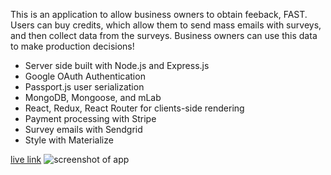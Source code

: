 This is an application to allow business owners to obtain feeback, FAST. Users can buy credits, which allow them to send mass emails with surveys, and then collect data from the surveys. Business owners can use this data to make production decisions!

- Server side built with Node.js and Express.js
- Google OAuth Authentication
- Passport.js user serialization
- MongoDB, Mongoose, and mLab
- React, Redux, React Router for clients-side rendering
- Payment processing with Stripe
- Survey emails with Sendgrid
- Style with Materialize

[live link](https://powerful-earth-60772.herokuapp.com/)
![screenshot of app](https://i.imgur.com/SOG7nCP.png)
